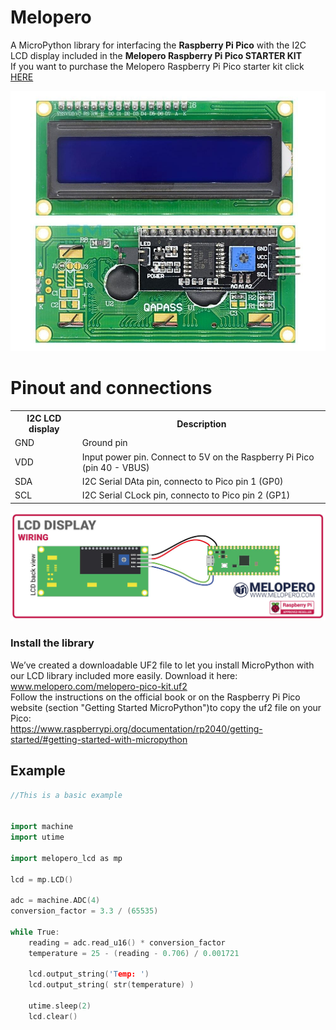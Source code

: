 # Melopero 
A MicroPython library for interfacing the <b>Raspberry Pi Pico</b> with the I2C LCD display included in the <b>Melopero Raspberry Pi Pico STARTER KIT</b>
<br> If you want to purchase the Melopero Raspberry Pi Pico starter kit click [HERE](https://www.melopero.com/shop/raspberry-pi/kits/raspberry-pi-pico-starter-kit/)

![melopero logo](images/i2c-lcd-1602-display.jpg)


# Pinout and connections

<table style="width:100%">
  <tr>
    <th>I2C LCD display</th>
    <th>Description</th>
  </tr>
  <tr>
    <td>GND</td>
    <td>Ground pin</td>
  </tr>
  <tr>
    <td>VDD</td>
    <td>Input power pin. Connect to 5V on the Raspberry Pi Pico (pin 40 - VBUS)</td>
  </tr>
  <tr>
    <td>SDA</td>
    <td>I2C Serial DAta pin, connecto to Pico pin 1 (GP0)</td>
  </tr>
  <tr>
    <td>SCL</td>
    <td>I2C Serial CLock pin, connecto to Pico pin 2 (GP1)</td>
  </tr>
 
</table>

![Image](images/melopero-lcd-display-raspberry-pi-pico-connections.jpg)


### Install the library
We’ve created a downloadable UF2 file to let you install MicroPython with our LCD library included more easily. 
Download it here: 
<br>www.melopero.com/melopero-pico-kit.uf2
<br>Follow the instructions on the official book or on the Raspberry Pi Pico website (section "Getting Started MicroPython")to copy the uf2 file on your Pico: 
<br>https://www.raspberrypi.org/documentation/rp2040/getting-started/#getting-started-with-micropython




## Example
```C++
//This is a basic example


import machine
import utime

import melopero_lcd as mp

lcd = mp.LCD()

adc = machine.ADC(4)
conversion_factor = 3.3 / (65535)

while True:
    reading = adc.read_u16() * conversion_factor
    temperature = 25 - (reading - 0.706) / 0.001721
    
    lcd.output_string('Temp: ')
    lcd.output_string( str(temperature) )
    
    utime.sleep(2)
    lcd.clear()

  
```



